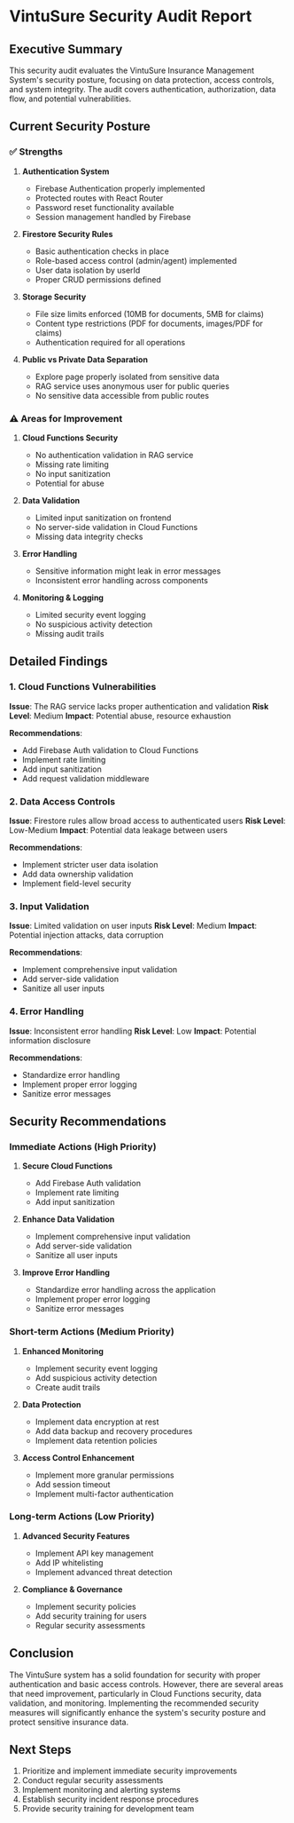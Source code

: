 # VintuSure Security Audit Report

## Executive Summary

This security audit evaluates the VintuSure Insurance Management System's security posture, focusing on data protection, access controls, and system integrity. The audit covers authentication, authorization, data flow, and potential vulnerabilities.

## Current Security Posture

### ✅ Strengths

1. **Authentication System**
   - Firebase Authentication properly implemented
   - Protected routes with React Router
   - Password reset functionality available
   - Session management handled by Firebase

2. **Firestore Security Rules**
   - Basic authentication checks in place
   - Role-based access control (admin/agent) implemented
   - User data isolation by userId
   - Proper CRUD permissions defined

3. **Storage Security**
   - File size limits enforced (10MB for documents, 5MB for claims)
   - Content type restrictions (PDF for documents, images/PDF for claims)
   - Authentication required for all operations

4. **Public vs Private Data Separation**
   - Explore page properly isolated from sensitive data
   - RAG service uses anonymous user for public queries
   - No sensitive data accessible from public routes

### ⚠️ Areas for Improvement

1. **Cloud Functions Security**
   - No authentication validation in RAG service
   - Missing rate limiting
   - No input sanitization
   - Potential for abuse

2. **Data Validation**
   - Limited input sanitization on frontend
   - No server-side validation in Cloud Functions
   - Missing data integrity checks

3. **Error Handling**
   - Sensitive information might leak in error messages
   - Inconsistent error handling across components

4. **Monitoring & Logging**
   - Limited security event logging
   - No suspicious activity detection
   - Missing audit trails

## Detailed Findings

### 1. Cloud Functions Vulnerabilities

**Issue**: The RAG service lacks proper authentication and validation
**Risk Level**: Medium
**Impact**: Potential abuse, resource exhaustion

**Recommendations**:
- Add Firebase Auth validation to Cloud Functions
- Implement rate limiting
- Add input sanitization
- Add request validation middleware

### 2. Data Access Controls

**Issue**: Firestore rules allow broad access to authenticated users
**Risk Level**: Low-Medium
**Impact**: Potential data leakage between users

**Recommendations**:
- Implement stricter user data isolation
- Add data ownership validation
- Implement field-level security

### 3. Input Validation

**Issue**: Limited validation on user inputs
**Risk Level**: Medium
**Impact**: Potential injection attacks, data corruption

**Recommendations**:
- Implement comprehensive input validation
- Add server-side validation
- Sanitize all user inputs

### 4. Error Handling

**Issue**: Inconsistent error handling
**Risk Level**: Low
**Impact**: Potential information disclosure

**Recommendations**:
- Standardize error handling
- Implement proper error logging
- Sanitize error messages

## Security Recommendations

### Immediate Actions (High Priority)

1. **Secure Cloud Functions**
   - Add Firebase Auth validation
   - Implement rate limiting
   - Add input sanitization

2. **Enhance Data Validation**
   - Implement comprehensive input validation
   - Add server-side validation
   - Sanitize all user inputs

3. **Improve Error Handling**
   - Standardize error handling across the application
   - Implement proper error logging
   - Sanitize error messages

### Short-term Actions (Medium Priority)

1. **Enhanced Monitoring**
   - Implement security event logging
   - Add suspicious activity detection
   - Create audit trails

2. **Data Protection**
   - Implement data encryption at rest
   - Add data backup and recovery procedures
   - Implement data retention policies

3. **Access Control Enhancement**
   - Implement more granular permissions
   - Add session timeout
   - Implement multi-factor authentication

### Long-term Actions (Low Priority)

1. **Advanced Security Features**
   - Implement API key management
   - Add IP whitelisting
   - Implement advanced threat detection

2. **Compliance & Governance**
   - Implement security policies
   - Add security training for users
   - Regular security assessments

## Conclusion

The VintuSure system has a solid foundation for security with proper authentication and basic access controls. However, there are several areas that need improvement, particularly in Cloud Functions security, data validation, and monitoring. Implementing the recommended security measures will significantly enhance the system's security posture and protect sensitive insurance data.

## Next Steps

1. Prioritize and implement immediate security improvements
2. Conduct regular security assessments
3. Implement monitoring and alerting systems
4. Establish security incident response procedures
5. Provide security training for development team 